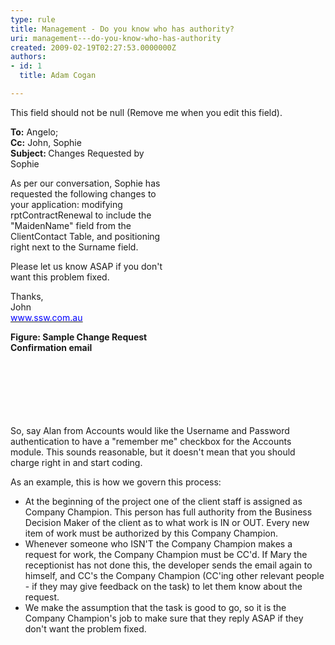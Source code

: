 ```yaml
---
type: rule
title: Management - Do you know who has authority?
uri: management---do-you-know-who-has-authority
created: 2009-02-19T02:27:53.0000000Z
authors:
- id: 1
  title: Adam Cogan

---
```




<span class='intro'> This field should not be null (Remove me when you edit this field). </span>


  <div class="rightBox" style="width&#58;252px;height&#58;464px;">
<div class="greyBox"><strong>To&#58;</strong> Angelo;<br>
<strong>Cc&#58;</strong> John, Sophie<br>
<strong>Subject&#58; </strong>Changes Requested by Sophie
<p>As per our conversation, Sophie has requested the following changes to your application&#58; modifying rptContractRenewal to include the &quot;MaidenName&quot; field from the ClientContact Table, and positioning right next to the Surname field.</p>
<p>Please let us know ASAP if you don't want this problem fixed.</p>
<p>Thanks, <br>
John<br>
<a href="http&#58;//www.ssw.com.au/"><span style="text-decoration&#58;underline;"><font color="#0000ff">www.ssw.com.au</font></span></a> </p>
</div>
<p align="left"><strong>Figure&#58; Sample Change Request Confirmation email </strong></p>
</div>
<p>So, say Alan from Accounts would like the Username and Password authentication to have a &quot;remember me&quot; checkbox for the Accounts module. This sounds reasonable, but it doesn't mean that you should charge right in and start coding. </p>
<p>As an example, this is how we govern this process&#58; </p>
<ul>
    <li>At the beginning of the project one of the client staff is assigned as Company Champion. This person has full authority from the Business Decision Maker of the client as to what work is IN or OUT. Every new item of work must be authorized by this Company Champion. <br>
    </li>
    <li>Whenever someone who ISN'T the Company Champion makes a request for work, the Company Champion must be CC'd. If Mary the receptionist has not done this, the developer sends the email again to himself, and CC's the Company Champion (CC'ing other relevant people - if they may give feedback on the task) to let them know about the request. <br>
    </li>
    <li>We make the assumption that the task is good to go, so it is the Company Champion's job to make sure that they reply ASAP if they don't want the problem fixed.</li>
</ul>



